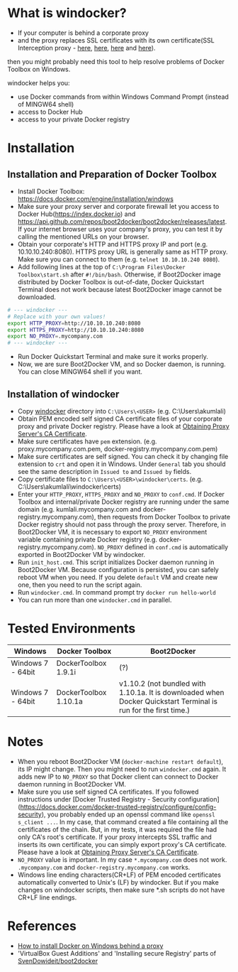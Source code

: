 # What is windocker?
- If your computer is behind a corporate proxy
- and the proxy replaces SSL certificates with its own certificate(SSL Interception proxy - [here](https://bto.bluecoat.com/webguides/proxysg/security_first_steps/Content/Solutions/SSL/ssl_solution.htm), [here](https://www.secureworks.com/research/transitive-trust), [here](http://www.zdnet.com/article/how-the-nsa-and-your-boss-can-intercept-and-break-ssl) and [here](https://media.blackhat.com/bh-eu-12/Jarmoc/bh-eu-12-Jarmoc-SSL_TLS_Interception-Slides.pdf)).

then you might probably need this tool to help resolve problems of Docker Toolbox on Windows.

windocker helps you:
* use Docker commands from within Windows Command Prompt (instead of MINGW64 shell)
* access to Docker Hub
* access to your private Docker registry

# Installation
## Installation and Preparation of Docker Toolbox
- Install Docker Toolbox: https://docs.docker.com/engine/installation/windows
- Make sure your proxy server and corporate firewall let you access to Docker Hub(https://index.docker.io) and https://api.github.com/repos/boot2docker/boot2docker/releases/latest. If your internet browser uses your company's proxy, you can test it by calling the mentioned URLs on your browser.
- Obtain your corporate's HTTP and HTTPS proxy IP and port (e.g. 10.10.10.240:8080). HTTPS proxy URL is generally same as HTTP proxy. Make sure you can connect to them (e.g. `telnet 10.10.10.240 8080`).
- Add following lines at the top of `C:\Program Files\Docker Toolbox\start.sh` after `#!/bin/bash`. Otherwise, if Boot2Docker image distributed by Docker Toolbox is out-of-date, Docker Quickstart Terminal does not work because latest Boot2Docker image cannot be downloaded.
```bash
# --- windocker ---
# Replace with your own values!
export HTTP_PROXY=http://10.10.10.240:8080
export HTTPS_PROXY=http://10.10.10.240:8080
export NO_PROXY=.mycompany.com
# --- windocker ---
```
- Run Docker Quickstart Terminal and make sure it works properly.
- Now, we are sure Boot2Docker VM, and so Docker daemon, is running. You can close MINGW64 shell if you want.

## Installation of windocker
- Copy [windocker](windocker) directory into `C:\Users\<USER>` (e.g. C:\Users\akumlali)
- Obtain PEM encoded self signed CA certificate files of your corporate proxy and private Docker registry. Please have a look at [Obtaining Proxy Server's CA Certificate](docs/README.md). 
- Make sure certificates have `pem` extension. (e.g. proxy.mycompany.com.pem, docker-registry.mycompany.com.pem)
- Make sure certificates are self signed. You can check it by changing file extension to `crt` and open it in Windows. Under `General` tab you should see the same description in `Issued to` and `Issued by` fields.
- Copy certificate files to `C:\Users\<USER>\windocker\certs`. (e.g. C:\Users\akumlali\windocker\certs)
- Enter your `HTTP_PROXY`, `HTTPS_PROXY` and `NO_PROXY` to `conf.cmd`. If Docker Toolbox and internal/private Docker registry are running under the same domain (e.g. kumlali.mycompany.com and docker-registry.mycompany.com), then requests from Docker Toolbox to private Docker registry should not pass through the proxy server. Therefore, in Boot2Docker VM, it is necessary to export `NO_PROXY` environment variable containing private Docker registry (e.g. docker-registry.mycompany.com). `NO_PROXY` defined in `conf.cmd` is automatically exported in Boot2Docker VM by windocker.
- Run `init_host.cmd`. This script initializes Docker daemon running in Boot2Docker VM. Because configuration is persisted, you can safely reboot VM when you need. If you delete `default` VM and create new one, then you need to run the script again. 
- Run `windocker.cmd`. In command prompt try `docker run hello-world`
- You can run more than one `windocker.cmd` in parallel.

# Tested Environments
| Windows | Docker Toolbox | Boot2Docker |
| --- | --- | --- |
| Windows 7 - 64bit | DockerToolbox 1.9.1i | (?) |
| Windows 7 - 64bit | DockerToolbox 1.10.1a | v1.10.2 (not bundled with 1.10.1a. It is downloaded when Docker Quickstart Terminal is run for the first time.) |


# Notes
- When you reboot Boot2Docker VM (`docker-machine restart default`), its IP might change. Then you might need to run `windocker.cmd` again. It adds new IP to `NO_PROXY` so that Docker client can connect to Docker daemon running in Boot2Docker VM.
- Make sure you use self signed CA certificates. If you followed instructions under [Docker Trusted Registry - Security configuration] (https://docs.docker.com/docker-trusted-registry/configure/config-security), you probably ended up an openssl command like `openssl s_client ...`. In my case, that command created a file containing all the certificates of the chain. But, in my tests, it was required the file had only CA's root's certificate. If your proxy intercepts SSL traffic and inserts its own certificate, you can simply export proxy's CA certificate. Please have a look at [Obtaining Proxy Server's CA Certificate](docs/README.md).
- `NO_PROXY` value is important. In my case `*.mycompany.com` does not work. `.mycompany.com` and `docker-registry.mycompany.com` works.
- Windows line ending characters(CR+LF) of PEM encoded certificates automatically converted to Unix's (LF) by windocker. But if you make changes on windocker scripts, then make sure *.sh scripts do not have CR+LF line endings.

# References
- [How to install Docker on Windows behind a proxy](http://www.netinstructions.com/how-to-install-docker-on-windows-behind-a-proxy)
- 'VirtualBox Guest Additions' and 'Installing secure Registry' parts of [SvenDowideit/boot2docker](https://github.com/SvenDowideit/boot2docker)
